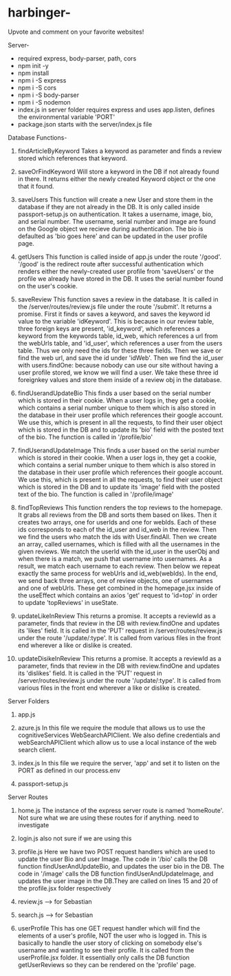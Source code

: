 # harbinger-
Upvote and comment on your favorite websites!

Server-
- required express, body-parser, path, cors
- npm init -y
- npm install
- npm i -S express
- npm i -S cors
- npm i -S body-parser
- npm i -S nodemon
- index.js in server folder requires express and uses app.listen, defines the environmental variable 'PORT'
- package.json starts with the server/index.js file


Database Functions-

1. findArticleByKeyword
  Takes a keyword as parameter and finds a review stored which references that keyword.
2. saveOrFindKeyword
  Will store a keyword in the DB if not already found in there. It returns either the newly created Keyword object
  or the one that it found.
3. saveUsers
  This function will create a new User and store them in the database if they are not already in the DB. It is only called
  inside passport-setup.js on authentication. It takes a username, image, bio, and serial number. The username, serial number and image are found on the Google object we recieve during authentication. The bio is defaulted as 'bio goes here' and can be updated in the user profile page.
4. getUsers
  This function is called inside of app.js under the route '/good'. '/good' is the redirect route after successful authentication
  which renders either the newly-created user profile from 'saveUsers' or the profile we already have stored in the DB. It uses the serial number found on the user's cookie.
5. saveReview
  This function saves a review in the database. It is called in the /server/routes/review.js file under the route '/submit'. It returns a promise. First 
  it finds or saves a keyword, and saves the keyword id value to the variable 'idKeyword'. This is because in our review table, three foreign keys are present, 'id_keyword', which references a keyword from the keywords table, id_web, which references a url from the webUrls table, and 'id_user', which references a user from the users table. Thus we only need the ids for these three fields. Then we save or find the web url, and save the id under 'idWeb'. Then we find the id_user with users.findOne: because nobody can use our site without having a user profile stored, we know we will find a user. We take these three id foreignkey values and store them inside of a review obj in the database. 

6. findUserandUpdateBio
  This finds a user based on the serial number which is stored in their cookie. When a user logs in, they get a cookie, which contains a serial number unique to them which is also stored in the database in their user profile which references their google account. We use this, which is present in all the requests, to find their user object which is stored in the DB and to update its 'bio' field with the posted text of the bio. The function is called in '/profile/bio'

7. findUserandUpdateImage
  This finds a user based on the serial number which is stored in their cookie. When a user logs in, they get a cookie, which contains a serial number unique to them which is also stored in the database in their user profile which references their google account. We use this, which is present in all the requests, to find their user object which is stored in the DB and to update its 'image' field with the posted text of the bio. The function is called in '/profile/image'

8. findTopReviews
  This function renders the top reviews to the homepage. It grabs all reviews from the DB and sorts them based on likes. Then it creates two arrays, one for userIds and one for webIds. Each of these ids corresponds to each of the id_user and id_web in the review. Then we find the users who match the ids with User.findAll. Then we create an array, called usernames, which is filled with all the usernames in the given reviews. We match the userId with the id_user in the userObj and when there is a match, we push that username into usernames. As a result, we match each username to each review. Then below we repeat exactly the same process for webUrls and id_web(webIds). In the end, we send back three arrays, one of review objects, one of usernames and one of webUrls. These get combined in the homepage.jsx inside of the useEffect which contains an axios 'get' request to 'id=top' in order to update 'topReviews' in useState.

9. updateLikeInReview
  This returns a promise. It accepts a reviewId as a parameter, finds that review in the DB with review.findOne and updates its 'likes' field. It is called in the 'PUT' request in /server/routes/review.js under the route '/update/:type'. It is called from various files in the front end wherever a like or dislike is created.

10. updateDisikeInReview
  This returns a promise. It accepts a reviewId as a parameter, finds that review in the DB with review.findOne and updates its 'dislikes' field. It is called in the 'PUT' request in /server/routes/review.js under the route '/update/:type'. It is called from various files in the front end wherever a like or dislike is created.

Server Folders

1. app.js

2. azure.js
  In this file we require the module that allows us to use the cognitiveServices WebSearchAPIClient. We also define credentials and webSearchAPIClient which allow us to use a local instance of the web search client.

3. index.js
  In this file we require the server, 'app' and set it to listen on the PORT as defined in our process.env

4. passport-setup.js

Server Routes

1. home.js
  The instance of the express server route is named 'homeRoute'. Not sure what we are using these routes for if anything. need to investigate

2. login.js
  also not sure if we are using this

3. profile.js
  Here we have two POST request handlers which are used to update the user Bio and user Image. The code in '/bio' calls the DB function findUserAndUpdateBio, and updates the user bio in the DB. The code in '/image' calls the DB function findUserAndUpdateImage, and updates the user image in the DB.They are called on lines 15 and 20 of the profile.jsx folder respectively

4. review.js --> for Sebastian

5. search.js --> for Sebastian

6. userProfile
  This has one GET request handler which will find the elements of a user's profile, NOT the user who is logged in. This is basically to handle the user story of clicking on somebody else's username and wanting to see their profile. It is called from the userProfile.jsx folder. It essentially only calls the DB  function getUserReviews so they can be rendered on the 'profile' page.

